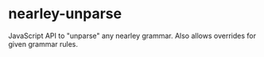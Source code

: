 # nearley-unparse
JavaScript API to "unparse" any nearley grammar. Also allows overrides for given grammar rules.
